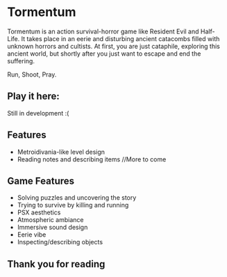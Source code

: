 # Tormentum
 Tormentum is an action survival-horror game like Resident Evil and Half-Life. It takes place in an eerie and disturbing ancient catacombs filled with unknown horrors and cultists. At first, you are just cataphile, exploring this ancient world, but shortly after you just want to escape and end the suffering.

Run, Shoot, Pray.

 ## Play it here: 
Still in development :(

## Features
* Metroidivania-like level design
* Reading notes and describing items
//More to come

 ## Game Features
* Solving puzzles and uncovering the story
* Trying to survive by killing and running
* PSX aesthetics
* Atmospheric ambiance
* Immersive sound design
* Eerie vibe
* Inspecting/describing objects

 ## Thank you for reading
